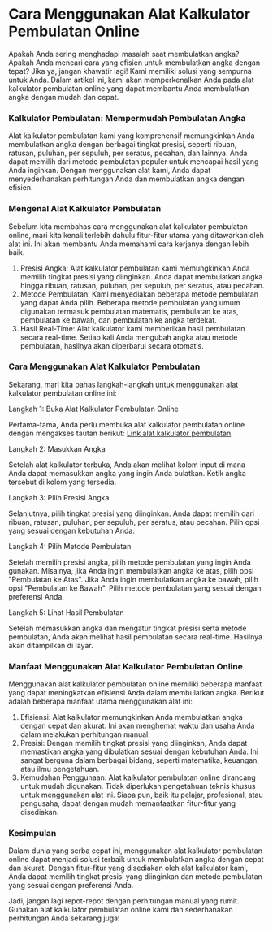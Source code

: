 Cara Menggunakan Alat Kalkulator Pembulatan Online
==================================================

Apakah Anda sering menghadapi masalah saat membulatkan angka? Apakah Anda mencari cara yang efisien untuk membulatkan angka dengan tepat? Jika ya, jangan khawatir lagi! Kami memiliki solusi yang sempurna untuk Anda. Dalam artikel ini, kami akan memperkenalkan Anda pada alat kalkulator pembulatan online yang dapat membantu Anda membulatkan angka dengan mudah dan cepat.

### Kalkulator Pembulatan: Mempermudah Pembulatan Angka

Alat kalkulator pembulatan kami yang komprehensif memungkinkan Anda membulatkan angka dengan berbagai tingkat presisi, seperti ribuan, ratusan, puluhan, per sepuluh, per seratus, pecahan, dan lainnya. Anda dapat memilih dari metode pembulatan populer untuk mencapai hasil yang Anda inginkan. Dengan menggunakan alat kami, Anda dapat menyederhanakan perhitungan Anda dan membulatkan angka dengan efisien.

### Mengenal Alat Kalkulator Pembulatan

Sebelum kita membahas cara menggunakan alat kalkulator pembulatan online, mari kita kenali terlebih dahulu fitur-fitur utama yang ditawarkan oleh alat ini. Ini akan membantu Anda memahami cara kerjanya dengan lebih baik.

1. Presisi Angka: Alat kalkulator pembulatan kami memungkinkan Anda memilih tingkat presisi yang diinginkan. Anda dapat membulatkan angka hingga ribuan, ratusan, puluhan, per sepuluh, per seratus, atau pecahan.
2. Metode Pembulatan: Kami menyediakan beberapa metode pembulatan yang dapat Anda pilih. Beberapa metode pembulatan yang umum digunakan termasuk pembulatan matematis, pembulatan ke atas, pembulatan ke bawah, dan pembulatan ke angka terdekat.
3. Hasil Real-Time: Alat kalkulator kami memberikan hasil pembulatan secara real-time. Setiap kali Anda mengubah angka atau metode pembulatan, hasilnya akan diperbarui secara otomatis.

### Cara Menggunakan Alat Kalkulator Pembulatan

Sekarang, mari kita bahas langkah-langkah untuk menggunakan alat kalkulator pembulatan online ini:

Langkah 1: Buka Alat Kalkulator Pembulatan Online

Pertama-tama, Anda perlu membuka alat kalkulator pembulatan online dengan mengakses tautan berikut: [Link alat kalkulator pembulatan](https://www.onlinecalculatorsfree.com/id/math/rounding-calculator.html).

Langkah 2: Masukkan Angka

Setelah alat kalkulator terbuka, Anda akan melihat kolom input di mana Anda dapat memasukkan angka yang ingin Anda bulatkan. Ketik angka tersebut di kolom yang tersedia.

Langkah 3: Pilih Presisi Angka

Selanjutnya, pilih tingkat presisi yang diinginkan. Anda dapat memilih dari ribuan, ratusan, puluhan, per sepuluh, per seratus, atau pecahan. Pilih opsi yang sesuai dengan kebutuhan Anda.

Langkah 4: Pilih Metode Pembulatan

Setelah memilih presisi angka, pilih metode pembulatan yang ingin Anda gunakan. Misalnya, jika Anda ingin membulatkan angka ke atas, pilih opsi "Pembulatan ke Atas". Jika Anda ingin membulatkan angka ke bawah, pilih opsi "Pembulatan ke Bawah". Pilih metode pembulatan yang sesuai dengan preferensi Anda.

Langkah 5: Lihat Hasil Pembulatan

Setelah memasukkan angka dan mengatur tingkat presisi serta metode pembulatan, Anda akan melihat hasil pembulatan secara real-time. Hasilnya akan ditampilkan di layar.

### Manfaat Menggunakan Alat Kalkulator Pembulatan Online

Menggunakan alat kalkulator pembulatan online memiliki beberapa manfaat yang dapat meningkatkan efisiensi Anda dalam membulatkan angka. Berikut adalah beberapa manfaat utama menggunakan alat ini:

1. Efisiensi: Alat kalkulator memungkinkan Anda membulatkan angka dengan cepat dan akurat. Ini akan menghemat waktu dan usaha Anda dalam melakukan perhitungan manual.
2. Presisi: Dengan memilih tingkat presisi yang diinginkan, Anda dapat memastikan angka yang dibulatkan sesuai dengan kebutuhan Anda. Ini sangat berguna dalam berbagai bidang, seperti matematika, keuangan, atau ilmu pengetahuan.
3. Kemudahan Penggunaan: Alat kalkulator pembulatan online dirancang untuk mudah digunakan. Tidak diperlukan pengetahuan teknis khusus untuk menggunakan alat ini. Siapa pun, baik itu pelajar, profesional, atau pengusaha, dapat dengan mudah memanfaatkan fitur-fitur yang disediakan.

### Kesimpulan

Dalam dunia yang serba cepat ini, menggunakan alat kalkulator pembulatan online dapat menjadi solusi terbaik untuk membulatkan angka dengan cepat dan akurat. Dengan fitur-fitur yang disediakan oleh alat kalkulator kami, Anda dapat memilih tingkat presisi yang diinginkan dan metode pembulatan yang sesuai dengan preferensi Anda.

Jadi, jangan lagi repot-repot dengan perhitungan manual yang rumit. Gunakan alat kalkulator pembulatan online kami dan sederhanakan perhitungan Anda sekarang juga!